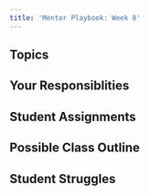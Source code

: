 ```yaml
---
title: 'Mentor Playbook: Week 8'
---
```


## Topics


## Your Responsiblities


## Student Assignments


## Possible Class Outline


## Student Struggles
